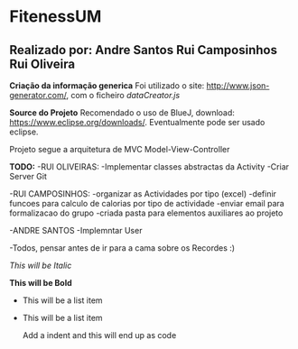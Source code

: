FitenessUM
==============

Realizado por:
Andre Santos
Rui Camposinhos
Rui Oliveira
--------------

**Criação da informação generica**
Foi utilizado o site: http://www.json-generator.com/, com o ficheiro *dataCreator.js*


**Source do Projeto**
Recomendado o uso de BlueJ, download: https://www.eclipse.org/downloads/. Eventualmente pode ser usado eclipse.

Projeto segue a arquitetura de MVC Model-View-Controller


**TODO:**
-RUI OLIVEIRAS:
	-Implementar classes abstractas da Activity
	-Criar Server Git

-RUI CAMPOSINHOS:
	-organizar as Actividades por tipo (excel)
	-definir funcoes para calculo de calorias por tipo de actividade
	-enviar email para formalizacao do grupo
	-criada pasta <others> para elementos auxiliares ao projeto

-ANDRE SANTOS
	-Implemntar User


-Todos, pensar antes de ir para a cama sobre os Recordes :)




*This will be Italic*

**This will be Bold**

- This will be a list item
- This will be a list item

    Add a indent and this will end up as code

